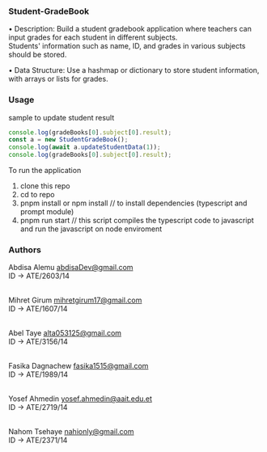 ### Student-GradeBook

• Description: Build a student gradebook application where teachers can input grades for each student in different subjects. <br />
               Students' information such as name, ID, and grades in various subjects should be stored. <br />
               
• Data Structure: Use a hashmap or dictionary to store student information, with arrays or lists for grades. <br />

### Usage
sample to update student result

``` javascript
console.log(gradeBooks[0].subject[0].result);
const a = new StudentGradeBook();
console.log(await a.updateStudentData(1));
console.log(gradeBooks[0].subject[0].result);
```
To run the application

1. clone this repo
2. cd to repo
3. pnpm install or npm install // to install dependencies (typescript and prompt module)
4. pnpm run start // this script compiles the typescript code to javascript and run the javascript on node enviroment

### Authors
Abdisa Alemu <abdisaDev@gmail.com> <br />
ID -> ATE/2603/14 <br /> <br />

Mihret Girum <mihretgirum17@gmail.com> <br />
ID -> ATE/1607/14 <br /> <br />

Abel Taye <alta053125@gmail.com> <br />
ID -> ATE/3156/14 <br /> <br />

Fasika Dagnachew <fasika1515@gmail.com> <br />
ID -> ATE/1989/14 <br /> <br />

Yosef Ahmedin <yosef.ahmedin@aait.edu.et> <br />
ID -> ATE/2719/14 <br /> <br />

Nahom Tsehaye <nahionly@gmail.com> <br />
ID -> ATE/2371/14 <br /> <br />

